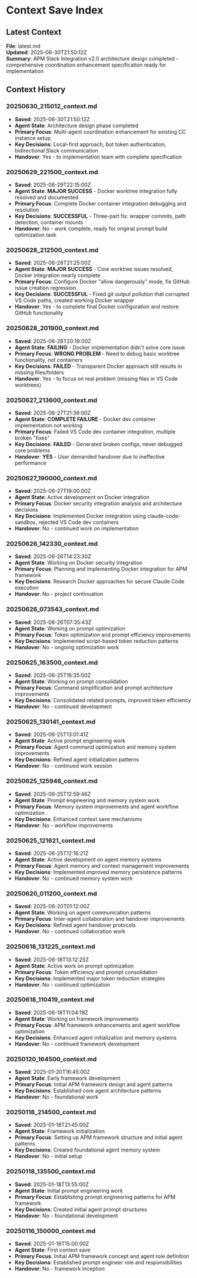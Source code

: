 # Context Save Index

## Latest Context

**File**: latest.md  
**Updated**: 2025-06-30T21:50:12Z  
**Summary**: APM Slack Integration v2.0 architecture design completed - comprehensive coordination enhancement specification ready for implementation

## Context History

### 20250630_215012_context.md

- **Saved**: 2025-06-30T21:50:12Z
- **Agent State**: Architecture design phase completed
- **Primary Focus**: Multi-agent coordination enhancement for existing CC instance setup
- **Key Decisions**: Local-first approach, bot token authentication, bidirectional Slack communication
- **Handover**: Yes - to implementation team with complete specification

### 20250629_221500_context.md

- **Saved**: 2025-06-29T22:15:00Z
- **Agent State**: **MAJOR SUCCESS** - Docker worktree integration fully resolved and documented
- **Primary Focus**: Complete Docker container integration debugging and resolution
- **Key Decisions**: **SUCCESSFUL** - Three-part fix: wrapper commits, path detection, container mounts
- **Handover**: No - work complete, ready for original prompt build optimization task

### 20250628_212500_context.md

- **Saved**: 2025-06-28T21:25:00Z
- **Agent State**: **MAJOR SUCCESS** - Core worktree issues resolved, Docker integration nearly complete
- **Primary Focus**: Configure Docker "allow dangerously" mode, fix GitHub issue creation regression
- **Key Decisions**: **SUCCESSFUL** - Fixed git output pollution that corrupted VS Code paths, created working Docker wrapper
- **Handover**: Yes - to complete final Docker configuration and restore GitHub functionality

### 20250628_201900_context.md

- **Saved**: 2025-06-28T20:19:00Z
- **Agent State**: **FAILING** - Docker implementation didn't solve core issue
- **Primary Focus**: **WRONG PROBLEM** - Need to debug basic worktree functionality, not containers
- **Key Decisions**: **FAILED** - Transparent Docker approach still results in missing files/folders
- **Handover**: Yes - to focus on real problem (missing files in VS Code worktrees)

### 20250627_213600_context.md

- **Saved**: 2025-06-27T21:36:00Z
- **Agent State**: **COMPLETE FAILURE** - Docker dev container implementation not working
- **Primary Focus**: Failed VS Code dev container integration, multiple broken "fixes"
- **Key Decisions**: **FAILED** - Generated broken configs, never debugged core problems
- **Handover**: **YES** - User demanded handover due to ineffective performance

### 20250627_190000_context.md

- **Saved**: 2025-06-27T19:00:00Z
- **Agent State**: Active development on Docker integration
- **Primary Focus**: Docker security integration analysis and architecture decisions
- **Key Decisions**: Implemented Docker integration using claude-code-sandbox, rejected VS Code dev containers
- **Handover**: No - continued work on implementation

### 20250626_142330_context.md

- **Saved**: 2025-06-26T14:23:30Z
- **Agent State**: Working on Docker security integration
- **Primary Focus**: Planning and implementing Docker integration for APM framework  
- **Key Decisions**: Research Docker approaches for secure Claude Code execution
- **Handover**: No - project continuation

### 20250626_073543_context.md

- **Saved**: 2025-06-26T07:35:43Z
- **Agent State**: Working on prompt optimization
- **Primary Focus**: Token optimization and prompt efficiency improvements
- **Key Decisions**: Implemented script-based token reduction patterns
- **Handover**: No - ongoing optimization work

### 20250625_163500_context.md

- **Saved**: 2025-06-25T16:35:00Z
- **Agent State**: Working on prompt consolidation
- **Primary Focus**: Command simplification and prompt architecture improvements
- **Key Decisions**: Consolidated related prompts, improved token efficiency
- **Handover**: No - continued development

### 20250625_130141_context.md

- **Saved**: 2025-06-25T13:01:41Z
- **Agent State**: Active prompt engineering work
- **Primary Focus**: Agent command optimization and memory system improvements
- **Key Decisions**: Refined agent initialization patterns
- **Handover**: No - continued work session

### 20250625_125946_context.md

- **Saved**: 2025-06-25T12:59:46Z
- **Agent State**: Prompt engineering and memory system work
- **Primary Focus**: Memory system improvements and agent workflow optimization
- **Key Decisions**: Enhanced context save mechanisms
- **Handover**: No - workflow improvements

### 20250625_121621_context.md

- **Saved**: 2025-06-25T12:16:21Z
- **Agent State**: Active development on agent memory systems
- **Primary Focus**: Agent memory and context management improvements  
- **Key Decisions**: Implemented improved memory persistence patterns
- **Handover**: No - continued memory system work

### 20250620_011200_context.md

- **Saved**: 2025-06-20T01:12:00Z
- **Agent State**: Working on agent communication patterns
- **Primary Focus**: Inter-agent collaboration and handover improvements
- **Key Decisions**: Refined agent handover protocols
- **Handover**: No - continued collaboration work

### 20250618_131225_context.md

- **Saved**: 2025-06-18T13:12:25Z
- **Agent State**: Active work on prompt optimization
- **Primary Focus**: Token efficiency and prompt consolidation
- **Key Decisions**: Implemented major token reduction strategies
- **Handover**: No - continued optimization

### 20250618_110419_context.md

- **Saved**: 2025-06-18T11:04:19Z
- **Agent State**: Working on framework improvements
- **Primary Focus**: APM framework enhancements and agent workflow optimization
- **Key Decisions**: Enhanced agent initialization and memory systems
- **Handover**: No - continued framework development

### 20250120_164500_context.md

- **Saved**: 2025-01-20T16:45:00Z
- **Agent State**: Early framework development
- **Primary Focus**: Initial APM framework design and agent patterns
- **Key Decisions**: Established core agent architecture patterns
- **Handover**: No - foundational work

### 20250118_214500_context.md

- **Saved**: 2025-01-18T21:45:00Z
- **Agent State**: Framework initialization
- **Primary Focus**: Setting up APM framework structure and initial agent patterns
- **Key Decisions**: Created foundational agent memory system
- **Handover**: No - initial setup

### 20250118_135500_context.md

- **Saved**: 2025-01-18T13:55:00Z
- **Agent State**: Initial prompt engineering work
- **Primary Focus**: Establishing prompt engineering patterns for APM framework
- **Key Decisions**: Created initial agent prompt structures
- **Handover**: No - foundational development

### 20250116_150000_context.md

- **Saved**: 2025-01-16T15:00:00Z
- **Agent State**: First context save
- **Primary Focus**: Initial APM framework concept and agent role definition
- **Key Decisions**: Established prompt engineer role and responsibilities
- **Handover**: No - framework inception